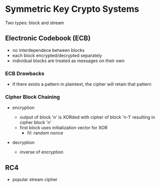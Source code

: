 # Symmetric Key Crypto Systems
Two types: block and stream

## Electronic Codebook (ECB)
* no interdependece between blocks
* each block encrypted/decrypted separately
* individual blocks are treated as messages on their own

### ECB Drawbacks
* if there exists a pattern in plaintext, the cipher will retain that pattern

### Cipher Block Chaining
* encryption
    * output of block 'n' is XORded with cipher of block 'n-1' resulting in cipher block 'n'
    * first block uses initialization vector for XOR
        * IV: random nonce
    
* decryption
    * inverse of encryption

## RC4
* popular stream cipher
